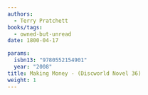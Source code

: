 ```yaml
---
authors:
  - Terry Pratchett
books/tags:
  - owned-but-unread
date: 1800-04-17

params:
  isbn13: "9780552154901"
  year: "2008"
title: Making Money - (Discworld Novel 36)
weight: 1
---
```


<!--more-->
